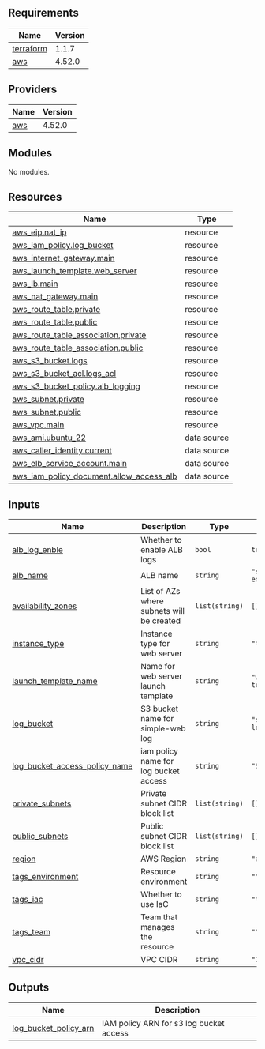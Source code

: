<!-- BEGINNING OF PRE-COMMIT-TERRAFORM DOCS HOOK -->
## Requirements

| Name | Version |
|------|---------|
| <a name="requirement_terraform"></a> [terraform](#requirement\_terraform) | 1.1.7 |
| <a name="requirement_aws"></a> [aws](#requirement\_aws) | 4.52.0 |

## Providers

| Name | Version |
|------|---------|
| <a name="provider_aws"></a> [aws](#provider\_aws) | 4.52.0 |

## Modules

No modules.

## Resources

| Name | Type |
|------|------|
| [aws_eip.nat_ip](https://registry.terraform.io/providers/hashicorp/aws/4.52.0/docs/resources/eip) | resource |
| [aws_iam_policy.log_bucket](https://registry.terraform.io/providers/hashicorp/aws/4.52.0/docs/resources/iam_policy) | resource |
| [aws_internet_gateway.main](https://registry.terraform.io/providers/hashicorp/aws/4.52.0/docs/resources/internet_gateway) | resource |
| [aws_launch_template.web_server](https://registry.terraform.io/providers/hashicorp/aws/4.52.0/docs/resources/launch_template) | resource |
| [aws_lb.main](https://registry.terraform.io/providers/hashicorp/aws/4.52.0/docs/resources/lb) | resource |
| [aws_nat_gateway.main](https://registry.terraform.io/providers/hashicorp/aws/4.52.0/docs/resources/nat_gateway) | resource |
| [aws_route_table.private](https://registry.terraform.io/providers/hashicorp/aws/4.52.0/docs/resources/route_table) | resource |
| [aws_route_table.public](https://registry.terraform.io/providers/hashicorp/aws/4.52.0/docs/resources/route_table) | resource |
| [aws_route_table_association.private](https://registry.terraform.io/providers/hashicorp/aws/4.52.0/docs/resources/route_table_association) | resource |
| [aws_route_table_association.public](https://registry.terraform.io/providers/hashicorp/aws/4.52.0/docs/resources/route_table_association) | resource |
| [aws_s3_bucket.logs](https://registry.terraform.io/providers/hashicorp/aws/4.52.0/docs/resources/s3_bucket) | resource |
| [aws_s3_bucket_acl.logs_acl](https://registry.terraform.io/providers/hashicorp/aws/4.52.0/docs/resources/s3_bucket_acl) | resource |
| [aws_s3_bucket_policy.alb_logging](https://registry.terraform.io/providers/hashicorp/aws/4.52.0/docs/resources/s3_bucket_policy) | resource |
| [aws_subnet.private](https://registry.terraform.io/providers/hashicorp/aws/4.52.0/docs/resources/subnet) | resource |
| [aws_subnet.public](https://registry.terraform.io/providers/hashicorp/aws/4.52.0/docs/resources/subnet) | resource |
| [aws_vpc.main](https://registry.terraform.io/providers/hashicorp/aws/4.52.0/docs/resources/vpc) | resource |
| [aws_ami.ubuntu_22](https://registry.terraform.io/providers/hashicorp/aws/4.52.0/docs/data-sources/ami) | data source |
| [aws_caller_identity.current](https://registry.terraform.io/providers/hashicorp/aws/4.52.0/docs/data-sources/caller_identity) | data source |
| [aws_elb_service_account.main](https://registry.terraform.io/providers/hashicorp/aws/4.52.0/docs/data-sources/elb_service_account) | data source |
| [aws_iam_policy_document.allow_access_alb](https://registry.terraform.io/providers/hashicorp/aws/4.52.0/docs/data-sources/iam_policy_document) | data source |

## Inputs

| Name | Description | Type | Default | Required |
|------|-------------|------|---------|:--------:|
| <a name="input_alb_log_enble"></a> [alb\_log\_enble](#input\_alb\_log\_enble) | Whether to enable ALB logs | `bool` | `true` | no |
| <a name="input_alb_name"></a> [alb\_name](#input\_alb\_name) | ALB name | `string` | `"simple-web-external-alb"` | no |
| <a name="input_availability_zones"></a> [availability\_zones](#input\_availability\_zones) | List of AZs where subnets will be created | `list(string)` | `[]` | no |
| <a name="input_instance_type"></a> [instance\_type](#input\_instance\_type) | Instance type for web server | `string` | `"t2.micro"` | no |
| <a name="input_launch_template_name"></a> [launch\_template\_name](#input\_launch\_template\_name) | Name for web server launch template | `string` | `"web-server-template"` | no |
| <a name="input_log_bucket"></a> [log\_bucket](#input\_log\_bucket) | S3 bucket name for simple-web log | `string` | `"s3-simple-web-logs"` | no |
| <a name="input_log_bucket_access_policy_name"></a> [log\_bucket\_access\_policy\_name](#input\_log\_bucket\_access\_policy\_name) | iam policy name for log bucket access | `string` | `"S3LogsAccess"` | no |
| <a name="input_private_subnets"></a> [private\_subnets](#input\_private\_subnets) | Private subnet CIDR block list | `list(string)` | `[]` | no |
| <a name="input_public_subnets"></a> [public\_subnets](#input\_public\_subnets) | Public subnet CIDR block list | `list(string)` | `[]` | no |
| <a name="input_region"></a> [region](#input\_region) | AWS Region | `string` | `"ap-northeast-2"` | no |
| <a name="input_tags_environment"></a> [tags\_environment](#input\_tags\_environment) | Resource environment | `string` | `""` | no |
| <a name="input_tags_iac"></a> [tags\_iac](#input\_tags\_iac) | Whether to use IaC | `string` | `"terraform"` | no |
| <a name="input_tags_team"></a> [tags\_team](#input\_tags\_team) | Team that manages the resource | `string` | `""` | no |
| <a name="input_vpc_cidr"></a> [vpc\_cidr](#input\_vpc\_cidr) | VPC CIDR | `string` | `"192.168.0.0/24"` | no |

## Outputs

| Name | Description |
|------|-------------|
| <a name="output_log_bucket_policy_arn"></a> [log\_bucket\_policy\_arn](#output\_log\_bucket\_policy\_arn) | IAM policy ARN for s3 log bucket access |
<!-- END OF PRE-COMMIT-TERRAFORM DOCS HOOK -->
